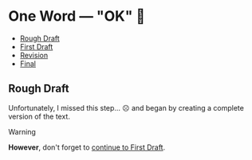 # One Word — "OK" 🐳

- [Rough Draft](rough-draft.md)
- [First Draft](first-draft.md)
- [Revision](revision.md)
- [Final](index.md)


## Rough Draft
Unfortunately, I missed this step… ☹️ and began by creating a complete version of the text. 

> [!WARNING]
> **However**, don't forget to [continue to First Draft](first-draft.md).
